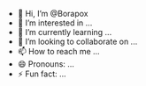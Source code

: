 - 👋 Hi, I’m @Borapox
- 👀 I’m interested in ...
- 🌱 I’m currently learning ...
- 💞️ I’m looking to collaborate on ...
- 📫 How to reach me ...
- 😄 Pronouns: ...
- ⚡ Fun fact: ...

<!---
Borapox/Borapox is a ✨ special ✨ repository because its `README.md` (this file) appears on your GitHub profile.
You can click the Preview link to take a look at your changes.
--->
